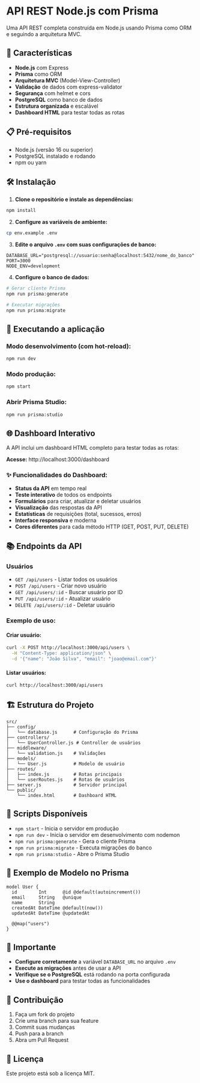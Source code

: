 # API REST Node.js com Prisma

Uma API REST completa construída em Node.js usando Prisma como ORM e seguindo a arquitetura MVC.

## 🚀 Características

- **Node.js** com Express
- **Prisma** como ORM
- **Arquitetura MVC** (Model-View-Controller)
- **Validação** de dados com express-validator
- **Segurança** com helmet e cors
- **PostgreSQL** como banco de dados
- **Estrutura organizada** e escalável
- **Dashboard HTML** para testar todas as rotas

## 📋 Pré-requisitos

- Node.js (versão 16 ou superior)
- PostgreSQL instalado e rodando
- npm ou yarn

## 🛠️ Instalação

1. **Clone o repositório e instale as dependências:**

```bash
npm install
```

2. **Configure as variáveis de ambiente:**

```bash
cp env.example .env
```

3. **Edite o arquivo `.env` com suas configurações de banco:**

```env
DATABASE_URL="postgresql://usuario:senha@localhost:5432/nome_do_banco"
PORT=3000
NODE_ENV=development
```

4. **Configure o banco de dados:**

```bash
# Gerar cliente Prisma
npm run prisma:generate

# Executar migrações
npm run prisma:migrate
```

## 🚀 Executando a aplicação

### Modo desenvolvimento (com hot-reload):

```bash
npm run dev
```

### Modo produção:

```bash
npm start
```

### Abrir Prisma Studio:

```bash
npm run prisma:studio
```

## 🌐 Dashboard Interativo

A API inclui um dashboard HTML completo para testar todas as rotas:

**Acesse:** http://localhost:3000/dashboard

### ✨ Funcionalidades do Dashboard:

- **Status da API** em tempo real
- **Teste interativo** de todos os endpoints
- **Formulários** para criar, atualizar e deletar usuários
- **Visualização** das respostas da API
- **Estatísticas** de requisições (total, sucessos, erros)
- **Interface responsiva** e moderna
- **Cores diferentes** para cada método HTTP (GET, POST, PUT, DELETE)

## 📚 Endpoints da API

### Usuários

- `GET /api/users` - Listar todos os usuários
- `POST /api/users` - Criar novo usuário
- `GET /api/users/:id` - Buscar usuário por ID
- `PUT /api/users/:id` - Atualizar usuário
- `DELETE /api/users/:id` - Deletar usuário

### Exemplo de uso:

#### Criar usuário:

```bash
curl -X POST http://localhost:3000/api/users \
  -H "Content-Type: application/json" \
  -d '{"name": "João Silva", "email": "joao@email.com"}'
```

#### Listar usuários:

```bash
curl http://localhost:3000/api/users
```

## 🏗️ Estrutura do Projeto

```
src/
├── config/
│   └── database.js      # Configuração do Prisma
├── controllers/
│   └── UserController.js # Controller de usuários
├── middleware/
│   └── validation.js    # Validações
├── models/
│   └── User.js          # Modelo de usuário
├── routes/
│   ├── index.js         # Rotas principais
│   └── userRoutes.js    # Rotas de usuários
├── server.js            # Servidor principal
└── public/
    └── index.html       # Dashboard HTML
```

## 🔧 Scripts Disponíveis

- `npm start` - Inicia o servidor em produção
- `npm run dev` - Inicia o servidor em desenvolvimento com nodemon
- `npm run prisma:generate` - Gera o cliente Prisma
- `npm run prisma:migrate` - Executa migrações do banco
- `npm run prisma:studio` - Abre o Prisma Studio

## 📝 Exemplo de Modelo no Prisma

```prisma
model User {
  id        Int      @id @default(autoincrement())
  email     String   @unique
  name      String
  createdAt DateTime @default(now())
  updatedAt DateTime @updatedAt

  @@map("users")
}
```

## 🚨 Importante

- **Configure corretamente** a variável `DATABASE_URL` no arquivo `.env`
- **Execute as migrações** antes de usar a API
- **Verifique se o PostgreSQL** está rodando na porta configurada
- **Use o dashboard** para testar todas as funcionalidades

## 🤝 Contribuição

1. Faça um fork do projeto
2. Crie uma branch para sua feature
3. Commit suas mudanças
4. Push para a branch
5. Abra um Pull Request

## 📄 Licença

Este projeto está sob a licença MIT.
